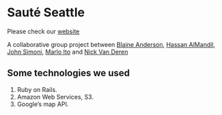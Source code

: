 # Sauté Seattle

Please check our [website](http://sautee-seattle.herokuapp.com/)

A collaborative group project between [Blaine Anderson](https://github.com/BlaineA97), [Hassan AlMandil](https://github.com/Mandil), [John Simoni](https://github.com/JSimoni42), [Marlo Ito](https://github.com/Marloito) and [Nick Van Deren](https://github.com/Nickvanderen)

## Some technologies we used
1. Ruby on Rails.
2. Amazon Web Services, S3.
3. Google’s map API.
